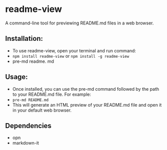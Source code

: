 # readme-view
A command-line tool for previewing README.md files in a web browser.

## Installation:
- To use readme-view, open your terminal and run command:
- `npm install readme-view` or `npm install -g readme-view`
- pre-md readme. md

## Usage:
- Once installed, you can use the pre-md command followed by the path to your README.md file. For example:
-  `pre-md README.md`
- This will generate an HTML preview of your README.md file and open it in your default web browser.

## Dependencies
- opn
- markdown-it
